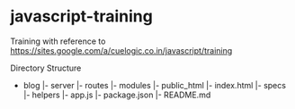 # javascript-training

Training with reference to https://sites.google.com/a/cuelogic.co.in/javascript/training

Directory Structure
- blog
	|- server
		|- routes
		|- modules
	|- public_html
		|- index.html
	|- specs
		|- helpers
	|- app.js
	|- package.json
	|- README.md